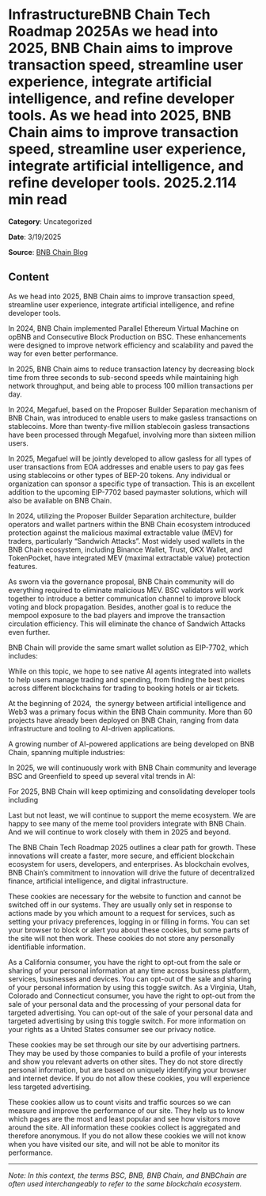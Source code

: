 # InfrastructureBNB Chain Tech Roadmap 2025As we head into 2025, BNB Chain aims to improve transaction speed, streamline user experience, integrate artificial intelligence, and refine developer tools. As we head into 2025, BNB Chain aims to improve transaction speed, streamline user experience, integrate artificial intelligence, and refine developer tools. 2025.2.114 min read

**Category**: Uncategorized

**Date**: 3/19/2025

**Source**: [BNB Chain Blog](https://www.bnbchain.org/en/blog/bnb-chain-tech-roadmap-2025)

## Content

As we head into 2025, BNB Chain aims to improve transaction speed, streamline user experience, integrate artificial intelligence, and refine developer tools.

In 2024, BNB Chain implemented Parallel Ethereum Virtual Machine on opBNB and Consecutive Block Production on BSC. These enhancements were designed to improve network efficiency and scalability and paved the way for even better performance.

In 2025, BNB Chain aims to reduce transaction latency by decreasing block time from three seconds to sub-second speeds while maintaining high network throughput, and being able to process 100 million transactions per day.

In 2024, Megafuel, based on the Proposer Builder Separation mechanism of BNB Chain, was introduced to enable users to make gasless transactions on stablecoins. More than twenty-five million stablecoin gasless transactions have been processed through Megafuel, involving more than sixteen million users.

In 2025, Megafuel will be jointly developed to allow gasless for all types of user transactions from EOA addresses and enable users to pay gas fees using stablecoins or other types of BEP-20 tokens. Any individual or organization can sponsor a specific type of transaction. This is an excellent addition to the upcoming EIP-7702 based paymaster solutions, which will also be available on BNB Chain.

In 2024, utilizing the Proposer Builder Separation architecture, builder operators and wallet partners within the BNB Chain ecosystem introduced protection against the malicious maximal extractable value (MEV) for traders, particularly “Sandwich Attacks”. Most widely used wallets in the BNB Chain ecosystem, including Binance Wallet, Trust, OKX Wallet, and TokenPocket, have integrated MEV (maximal extractable value) protection features.

As sworn via the governance proposal, BNB Chain community will do everything required to eliminate malicious MEV. BSC validators will work together to introduce a better communication channel to improve block voting and block propagation. Besides, another goal is to reduce the mempool exposure to the bad players and improve the transaction circulation efficiency. This will eliminate the chance of Sandwich Attacks even further.

BNB Chain will provide the same smart wallet solution as EIP-7702, which includes:

While on this topic, we hope to see native AI agents integrated into wallets to help users manage trading and spending, from finding the best prices across different blockchains for trading to booking hotels or air tickets.

At the beginning of 2024,  the synergy between artificial intelligence and Web3 was a primary focus within the BNB Chain community. More than 60 projects have already been deployed on BNB Chain, ranging from data infrastructure and tooling to AI-driven applications.

A growing number of AI-powered applications are being developed on BNB Chain, spanning multiple industries:

In 2025, we will continuously work with BNB Chain community and leverage BSC and Greenfield to speed up several vital trends in AI:

For 2025, BNB Chain will keep optimizing and consolidating developer tools including

Last but not least, we will continue to support the meme ecosystem. We are happy to see many of the meme tool providers integrate with BNB Chain. And we will continue to work closely with them in 2025 and beyond.

The BNB Chain Tech Roadmap 2025 outlines a clear path for growth. These innovations will create a faster, more secure, and efficient blockchain ecosystem for users, developers, and enterprises. As blockchain evolves, BNB Chain’s commitment to innovation will drive the future of decentralized finance, artificial intelligence, and digital infrastructure.

These cookies are necessary for the website to function and cannot be switched off in our systems. They are usually only set in response to actions made by you which amount to a request for services, such as setting your privacy preferences, logging in or filling in forms. You can set your browser to block or alert you about these cookies, but some parts of the site will not then work. These cookies do not store any personally identifiable information.

As a California consumer, you have the right to opt-out from the sale or sharing of your personal information at any time across business platform, services, businesses and devices. You can opt-out of the sale and sharing of your personal information by using this toggle switch. As a Virginia, Utah, Colorado and Connecticut consumer, you have the right to opt-out from the sale of your personal data and the processing of your personal data for targeted advertising. You can opt-out of the sale of your personal data and targeted advertising by using this toggle switch. For more information on your rights as a United States consumer see our privacy notice.

These cookies may be set through our site by our advertising partners. They may be used by those companies to build a profile of your interests and show you relevant adverts on other sites. They do not store directly personal information, but are based on uniquely identifying your browser and internet device. If you do not allow these cookies, you will experience less targeted advertising.

These cookies allow us to count visits and traffic sources so we can measure and improve the performance of our site. They help us to know which pages are the most and least popular and see how visitors move around the site. All information these cookies collect is aggregated and therefore anonymous. If you do not allow these cookies we will not know when you have visited our site, and will not be able to monitor its performance.



---

*Note: In this context, the terms BSC, BNB, BNB Chain, and BNBChain are often used interchangeably to refer to the same blockchain ecosystem.*
